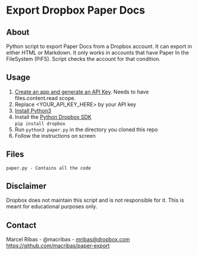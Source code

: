 # Export Dropbox Paper Docs

## About
Python script to export Paper Docs from a Dropbox account.
It can export in either HTML or Markdown.
It only works in accounts that have Paper In the FileSystem (PiFS). Script checks the account for that condition.

## Usage
1. [Create an app and generate an API Key](https://www.dropbox.com/developers/reference/getting-started?_tk=guides_lp&_ad=guides2&_camp=get_started#app%20console). Needs to have files.content.read scope.
2. Replace <YOUR_API_KEY_HERE> by your API key
3. [Install Python3](python.org/downloads/)
4. Install the [Python Dropbox SDK](https://dropbox-sdk-python.readthedocs.io/en/latest/index.html)  
```pip install dropbox```
5. Run `python3 paper.py` in the directory you cloned this repo
6. Follow the instructions on screen

## Files
```paper.py - Contains all the code```

## Disclaimer
Dropbox does not maintain this script and is not responsible for it. This is meant for educational purposes only.

## Contact
Marcel Ribas - @macribas - mribas@dropbox.com  
https://github.com/macribas/paper-export
